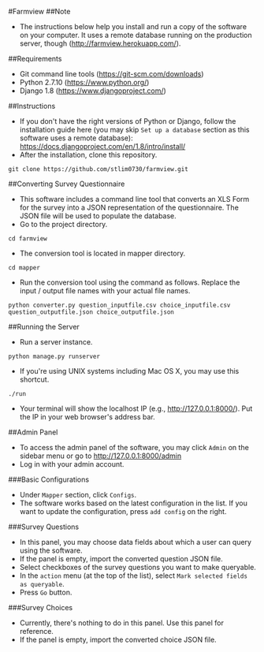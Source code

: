 #Farmview
##Note
- The instructions below help you install and run a copy of the software on your computer. It uses a remote database running on the production server, though (http://farmview.herokuapp.com/).

##Requirements
- Git command line tools (https://git-scm.com/downloads)
- Python 2.7.10 (https://www.python.org/)
- Django 1.8 (https://www.djangoproject.com/)

##Instructions
- If you don't have the right versions of Python or Django, follow the installation guide here (you may skip `Set up a database` section as this software uses a remote database): https://docs.djangoproject.com/en/1.8/intro/install/
- After the installation, clone this repository.
```
git clone https://github.com/stlim0730/farmview.git
```

##Converting Survey Questionnaire
- This software includes a command line tool that converts an XLS Form for the survey into a JSON representation of the questionnaire. The JSON file will be used to populate the database.
- Go to the project directory.
```
cd farmview
```
- The conversion tool is located in mapper directory.
```
cd mapper
```
- Run the conversion tool using the command as follows. Replace the input / output file names with your actual file names.
```
python converter.py question_inputfile.csv choice_inputfile.csv question_outputfile.json choice_outputfile.json
```

##Running the Server
- Run a server instance.
```
python manage.py runserver
```
- If you're using UNIX systems including Mac OS X, you may use this shortcut.
```
./run
```
- Your terminal will show the localhost IP (e.g., http://127.0.0.1:8000/). Put the IP in your web browser's address bar.

##Admin Panel
- To access the admin panel of the software, you may click `Admin` on the sidebar menu or go to http://127.0.0.1:8000/admin
- Log in with your admin account.

###Basic Configurations
- Under `Mapper` section, click `Configs`.
- The software works based on the latest configuration in the list. If you want to update the configuration, press `add config` on the right.

###Survey Questions
- In this panel, you may choose data fields about which a user can query using the software.
- If the panel is empty, import the converted question JSON file.
- Select checkboxes of the survey questions you want to make queryable.
- In the `action` menu (at the top of the list), select `Mark selected fields as queryable`.
- Press `Go` button.

###Survey Choices
- Currently, there's nothing to do in this panel. Use this panel for reference.
- If the panel is empty, import the converted choice JSON file.
